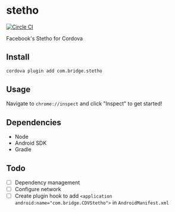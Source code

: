 stetho
====

[![Circle CI](https://circleci.com/gh/disusered/cordova-stetho.svg?style=shield&circle-token=d69ac59bc02a653c4ce7418b979cc628980c3b89)](https://circleci.com/gh/disusered/cordova-stetho)

Facebook's Stetho for Cordova

## Install
```bash
cordova plugin add com.bridge.stetho
```

## Usage
Navigate to `chrome://inspect` and click "Inspect" to get started!

## Dependencies
- Node
- Android SDK
- Gradle

## Todo
- [ ] Dependency management
- [ ] Configure network
- [ ] Create plugin hook to add `<application android:name="com.bridge.CDVStetho">` in `AndroidManifest.xml`
